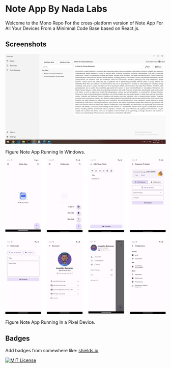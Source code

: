 # Note App By Nada Labs

Welcome to the Mono Repo For the cross-platform version of Note App For All Your Devices From a Minimnal Code Base based on React.js.

## Screenshots

![App Screenshot](https://raw.githubusercontent.com/ananduremanan/Demo/main/Screenshot%20(8).png)

Figure Note App Running In Windows. 

![App Screenshot](https://raw.githubusercontent.com/ananduremanan/Demo/main/Group%208.png)

Figure Note App Running In a Pixel Device. 

## Badges

Add badges from somewhere like: [shields.io](https://shields.io/)

[![MIT License](https://img.shields.io/badge/License-MIT-green.svg)](https://choosealicense.com/licenses/mit/)
